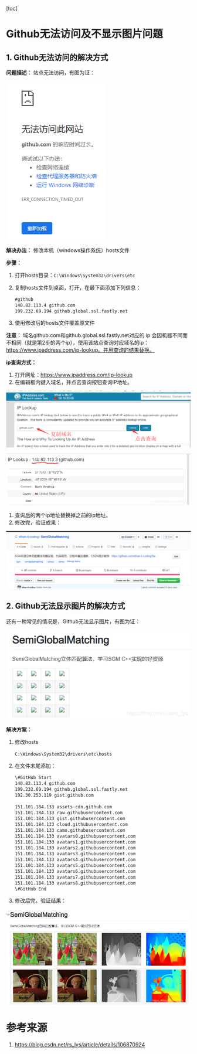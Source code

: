 [toc]

# Github无法访问及不显示图片问题

## 1. Github无法访问的解决方式

**问题描述：** 站点无法访问，有图为证：

![img](images/20200620120237870.png)

**解决办法：** 修改本机（windows操作系统）hosts文件

**步骤：**

1. 打开hosts目录：`C:\Windows\System32\drivers\etc`

2. 复制hosts文件到桌面，打开，在最下面添加下列信息：

   ```
   #github
   140.82.113.4 github.com
   199.232.69.194 github.global.ssl.fastly.net
   ```

3. 使用修改后的hosts文件覆盖原文件

**注意：** 域名github.com和github.global.ssl.fastly.net对应的 ip 会因机器不同而不相同（就是第2步的两个ip），使用该站点查询对应域名的ip：https://www.ipaddress.com/ip-lookup。并用查询的结果替换。

**ip查询方式：**

1. 打开网址：https://www.ipaddress.com/ip-lookup
2. 在编辑框内键入域名，并点击查询按钮查询IP地址。

![img](images/20200620124501744.png)

![img](images/20200620124600408.png)

1. 查询后的两个ip地址替换掉之前的ip地址。
2. 修改完，验证成果：

![img](images/20200620134216217.png)



## 2. Github无法显示图片的解决方式

还有一种常见的情况是，Github无法显示图片，有图为证：

![img](images/20200620125402972.png)

**解决方案：**

1. 修改hosts

   `C:\Windows\System32\drivers\etc\hosts`

2. 在文件末尾添加：

   ```
   \#GitHub Start
   140.82.113.4 github.com
   199.232.69.194 github.global.ssl.fastly.net
   192.30.253.119 gist.github.com
   
   151.101.184.133 assets-cdn.github.com
   151.101.184.133 raw.githubusercontent.com
   151.101.184.133 gist.githubusercontent.com
   151.101.184.133 cloud.githubusercontent.com
   151.101.184.133 camo.githubusercontent.com
   151.101.184.133 avatars0.githubusercontent.com
   151.101.184.133 avatars1.githubusercontent.com
   151.101.184.133 avatars2.githubusercontent.com
   151.101.184.133 avatars3.githubusercontent.com
   151.101.184.133 avatars4.githubusercontent.com
   151.101.184.133 avatars5.githubusercontent.com
   151.101.184.133 avatars6.githubusercontent.com
   151.101.184.133 avatars7.githubusercontent.com
   151.101.184.133 avatars8.githubusercontent.com
   \#GitHub End
   ```
   
3. 修改后完，验证结果：

![img](images/20200620133703375.png)





# 参考来源

1. https://blog.csdn.net/rs_lys/article/details/106870924